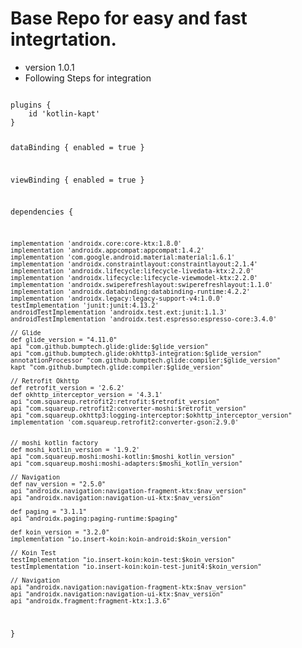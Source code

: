 # Base Repo for easy and fast integrtation.
- version 1.0.1
- Following Steps for integration

<code>
plugins {
    id 'kotlin-kapt'
}

dataBinding {
   enabled = true
}

viewBinding {
  enabled = true
}

dependencies {

    implementation 'androidx.core:core-ktx:1.8.0'
    implementation 'androidx.appcompat:appcompat:1.4.2'
    implementation 'com.google.android.material:material:1.6.1'
    implementation 'androidx.constraintlayout:constraintlayout:2.1.4'
    implementation 'androidx.lifecycle:lifecycle-livedata-ktx:2.2.0'
    implementation 'androidx.lifecycle:lifecycle-viewmodel-ktx:2.2.0'
    implementation 'androidx.swiperefreshlayout:swiperefreshlayout:1.1.0'
    implementation 'androidx.databinding:databinding-runtime:4.2.2'
    implementation 'androidx.legacy:legacy-support-v4:1.0.0'
    testImplementation 'junit:junit:4.13.2'
    androidTestImplementation 'androidx.test.ext:junit:1.1.3'
    androidTestImplementation 'androidx.test.espresso:espresso-core:3.4.0'

    // Glide
    def glide_version = "4.11.0"
    api "com.github.bumptech.glide:glide:$glide_version"
    api "com.github.bumptech.glide:okhttp3-integration:$glide_version"
    annotationProcessor "com.github.bumptech.glide:compiler:$glide_version"
    kapt "com.github.bumptech.glide:compiler:$glide_version"

    // Retrofit Okhttp
    def retrofit_version = '2.6.2'
    def okhttp_interceptor_version = '4.3.1'
    api "com.squareup.retrofit2:retrofit:$retrofit_version"
    api "com.squareup.retrofit2:converter-moshi:$retrofit_version"
    api "com.squareup.okhttp3:logging-interceptor:$okhttp_interceptor_version"
    implementation 'com.squareup.retrofit2:converter-gson:2.9.0'


    // moshi kotlin factory
    def moshi_kotlin_version = '1.9.2'
    api "com.squareup.moshi:moshi-kotlin:$moshi_kotlin_version"
    api "com.squareup.moshi:moshi-adapters:$moshi_kotlin_version"

    // Navigation
    def nav_version = "2.5.0"
    api "androidx.navigation:navigation-fragment-ktx:$nav_version"
    api "androidx.navigation:navigation-ui-ktx:$nav_version"

    def paging = "3.1.1"
    api "androidx.paging:paging-runtime:$paging"

    def koin_version = "3.2.0"
    implementation "io.insert-koin:koin-android:$koin_version"

    // Koin Test
    testImplementation "io.insert-koin:koin-test:$koin_version"
    testImplementation "io.insert-koin:koin-test-junit4:$koin_version"

    // Navigation
    api "androidx.navigation:navigation-fragment-ktx:$nav_version"
    api "androidx.navigation:navigation-ui-ktx:$nav_version"
    api "androidx.fragment:fragment-ktx:1.3.6"
}
</code>

